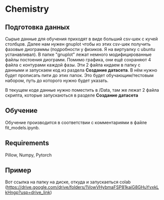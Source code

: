 # Chemistry

## Подготовка данных
Сырые данные для обучения приходят в виде больший csv-шек с кучей столбцов. Далее нам нужен gnuplot чтобы из этих csv-шек получить фазовые диограммы (подробности у физиков. Я на виртуалку с ubuntu устанавливал). В папке "gnuplot" лежат немного модифицированные файлы постоения диограмм. Помимо графика, они ещё сохраняют 4 файла с контурами каждой фазы. Эти 2 файла кидаем в папку с данными и запускаем код из раздела **Создание датасета**. В нём нужно будет прописать пити до этих папок. Это будет обучающим/тестовым набором, путь до которого нужно будет указать.

В текущем коде данные нужно поместить в /Data, там же лежат 2 файла скрипта, которые запускаються в разделе **Создание датасета**

## Обучение
Обучение производится в соответствии с комментариями в файле fit_models.ipynb.

## Requirements
Pillow, Numpy, Pytorch

## Пример
Вот ссылка на папку на диске, откуда и запускаеться colab (https://drive.google.com/drive/folders/1VowVHybmaFSP81kaiG8GHuYvxkLkHngp?usp=drive_link)
